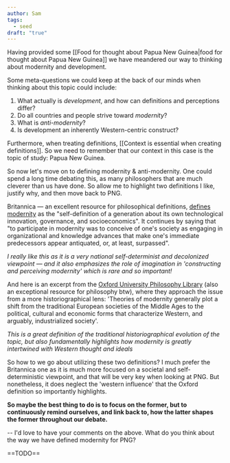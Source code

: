 ```yaml
---
author: Sam
tags:
  - seed
draft: "true"
---
```

Having provided some [[Food for thought about Papua New Guinea|food for thought about Papua New Guinea]] we have meandered our way to thinking about modernity and development. 

Some meta-questions we could keep at the back of our minds when thinking about this topic could include: 
1) What actually is *development*, and how can definitions and perceptions differ?
2) Do all countries and people strive toward *modernity*?
3) What is *anti-modernity*?
4) Is development an inherently Western-centric construct?

Furthermore, when treating definitions, [[Context is essential when creating definitions]]. So we need to remember that our context in this case is the topic of study: Papua New Guinea.

So now let's move on to defining modernity & anti-modernity. One could spend a long time debating this, as many philosophers that are much cleverer than us have done. So allow me to highlight two definitions I like, justify why, and then move back to PNG.

Britannica — an excellent resource for philosophical definitions, [defines modernity]([https://www.britannica.com/topic/modernity) as the "self-definition of a generation about its own technological innovation, governance, and socioeconomics". It continues by saying that "to participate in modernity was to conceive of one's society as engaging in organizational and knowledge advances that make one's immediate predecessors appear antiquated, or, at least, surpassed".

*I really like this as it is a very national self-determinist and decolonized viewpoint — and it also emphasizes the role of imagination in 'constructing and perceiving modernity' which is rare and so important!*

And here is an excerpt from the [Oxford University Philosophy Library]([https://www.oxfordreference.com/display/10.1093/oi/authority.20110803100203489) (also an exceptional resource for philosophy btw), where they approach the issue from a more historiographical lens: 'Theories of modernity generally plot a shift from the traditional European societies of the Middle Ages to the political, cultural and economic forms that characterize Western, and arguably, industrialized society'.

*This is a great definition of the traditional historiographical evolution of the topic, but also fundamentally highlights how modernity is greatly intertwined with Western thought and ideals*

So how to we go about utilizing these two definitions? I much prefer the Britannica one as it is much more focused on a societal and self-deterministic viewpoint, and that will be very key when looking at PNG. But nonetheless, it does neglect the 'western influence' that the Oxford definition so importantly highlights. 

**So maybe the best thing to do is to focus on the former, but to continuously remind ourselves, and link back to, how the latter shapes the former throughout our debate.** 


--
I'd love to have your comments on the above. What do you think about the way we have defined modernity for PNG?

==TODO==